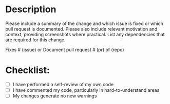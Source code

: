 <!--
SPDX-FileCopyrightText: Copyright (c) 2021 Sidings Media

SPDX-License-Identifier: CC0-1.0
-->


# Description

Please include a summary of the change and which issue is fixed or which
pull request is documented. Please also include relevant motivation and context, providing
screenshots where practical. List any dependencies that are required for
this change.

Fixes # (issue) or Document pull request # (pr) of (repo)

# Checklist:

- [ ] I have performed a self-review of my own code
- [ ] I have commented my code, particularly in hard-to-understand areas
- [ ] My changes generate no new warnings
